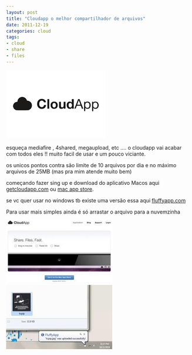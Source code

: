 ```yaml
---
layout: post
title: "Cloudapp o melhor compartilhador de arquivos"
date: 2011-12-19
categories: cloud
tags:
- cloud
- share
- files
---
```


![](/assets/images/post/2011-12-19-cloudapp-o-melhor-compartilhador-de-arquivos/cloudapp.png)

esqueça mediafire , 4shared, megaupload, etc …. o cloudapp vai acabar com todos eles !! muito facil de usar e um pouco viciante.

os unicos pontos contra são limite de 10 arquivos por dia e no máximo arquivos de 25MB (mas pra mim atende muito bem)

começando fazer sing up e download do aplicativo Macos aqui [getcloudapp.com](http://getcloudapp.com/)  ou [mac app store](https://itunes.apple.com/us/app/cloud/id417602904?mt=12).

se vc quer usar no windows tb existe uma versão essa aqui [fluffyapp.com](http://fluffyapp.com/)

Para usar mais simples ainda é só arrastar o arquivo para a nuvemzinha

![](/assets/images/post/2011-12-19-cloudapp-o-melhor-compartilhador-de-arquivos/cloudapp1.jpeg) ![](/assets/images/post/2011-12-19-cloudapp-o-melhor-compartilhador-de-arquivos/cloudapp2.jpeg)
